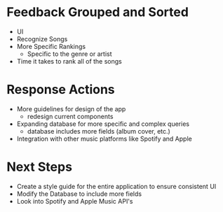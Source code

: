 # Feedback Grouped and Sorted

- UI
- Recognize Songs
- More Specific Rankings
    - Specific to the genre or artist
- Time it takes to rank all of the songs

# Response Actions 

- More guidelines for design of the app
    - redesign current components
- Expanding database for more specific and complex queries
    - database includes more fields (album cover, etc.)
- Integration with other music platforms like Spotify and Apple

# Next Steps

- Create a style guide for the entire application to ensure consistent UI
- Modify the Database to include more fields
- Look into Spotify and Apple Music API's